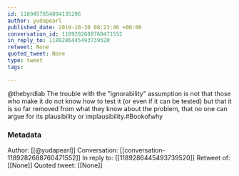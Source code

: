 ```yaml
---
id: 1189457854094135296
author: yudapearl
published_date: 2019-10-30 08:23:46 +00:00
conversation_id: 1189282688760471552
in_reply_to: 1189286445493739520
retweet: None
quoted_tweet: None
type: tweet
tags:

---
```


@thebyrdlab The trouble with the "ignorability" assumption is not that those who make it do not know how to test it (or even if it can be tested) but that it is so far removed from what they know about the problem, that no one can argue for its plausibility or implausibility.#Bookofwhy

### Metadata

Author: [[@yudapearl]]
Conversation: [[conversation-1189282688760471552]]
In reply to: [[1189286445493739520]]
Retweet of: [[None]]
Quoted tweet: [[None]]
